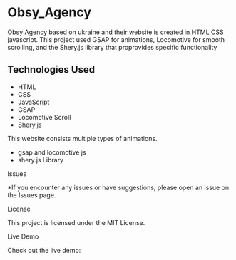 # Obsy_Agency
Obsy Agency based on ukraine and their website is created in HTML CSS javascript. This project used GSAP for animations, Locomotive for smooth scrolling, and the Shery.js library that proprovides specific functionality

Technologies Used
-----------------------------------------------

* HTML
* CSS
* JavaScript
* GSAP
* Locomotive Scroll
* Shery.js


This website consists multiple types of animations.

* gsap and locomotive js
* shery.js Library


Issues

*If you encounter any issues or have suggestions, please open an issue on the Issues page.

License

This project is licensed under the MIT License.

Live Demo

Check out the live demo: 

